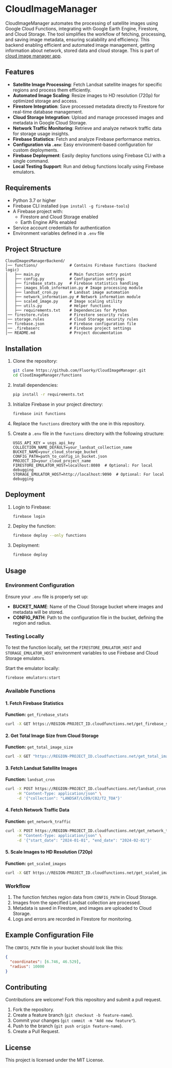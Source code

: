 
# CloudImageManager

CloudImageManager automates the processing of satellite images using Google Cloud Functions, integrating with Google Earth Engine, Firestore, and Cloud Storage. The tool simplifies the workflow of fetching, processing, and saving image metadata, ensuring scalability and efficiency.
This backend enabling efficient and automated image management, getting information about network, stored data and cloud storage.
This is part of [cloud image manager app](https://cloudimagemanager.web.app).

## Features

- **Satellite Image Processing**: Fetch Landsat satellite images for specific regions and process them efficiently.
- **Automated Image Scaling**: Resize images to HD resolution (720p) for optimized storage and access.
- **Firestore Integration**: Save processed metadata directly to Firestore for real-time database management.
- **Cloud Storage Integration**: Upload and manage processed images and metadata in Google Cloud Storage.
- **Network Traffic Monitoring**: Retrieve and analyze network traffic data for storage usage insights.
- **Firebase Statistics**: Fetch and analyze Firebase performance metrics.
- **Configuration via `.env`**: Easy environment-based configuration for custom deployments.
- **Firebase Deployment**: Easily deploy functions using Firebase CLI with a single command.
- **Local Testing Support**: Run and debug functions locally using Firebase emulators.

## Requirements

- Python 3.7 or higher
- Firebase CLI installed (`npm install -g firebase-tools`)
- A Firebase project with:
  - Firestore and Cloud Storage enabled
  - Earth Engine APIs enabled
- Service account credentials for authentication
- Environment variables defined in a `.env` file

## Project Structure
```
CloudImagesManagerBackend/
│── functions/              # Contains Firebase functions (backend logic)
│   ├── main.py             # Main function entry point
│   ├── config.py           # Configuration settings
│   ├── firebase_stats.py   # Firebase statistics handling
│   ├── images_blob_information.py # Image processing module
│   ├── landsat_cron.py     # Landsat image automation
│   ├── network_information.py # Network information module
│   ├── scaled_image.py     # Image scaling utility
│   ├── utils.py            # Helper functions
│   ├── requirements.txt    # Dependencies for Python
│── firestore.rules         # Firestore security rules
│── storage.rules           # Cloud Storage security rules
│── firebase.json           # Firebase configuration file
│── .firebaserc             # Firebase project settings
│── README.md               # Project documentation
```

## Installation

1. Clone the repository:
   ```bash
   git clone https://github.com/Fluorky/CloudImageManager.git
   cd CloudImageManager/functions
   ```

2. Install dependencies:
   ```bash
   pip install -r requirements.txt
   ```

3. Initialize Firebase in your project directory:
   ```bash
   firebase init functions
   ```

4. Replace the `functions` directory with the one in this repository.

5. Create a `.env` file in the `functions` directory with the following structure:
   ```env
   USGS_API_KEY = usgs_api_key
   COLLECTION_NAME_DEFAULT=your_landsat_collection_name
   BUCKET_NAME=your_cloud_storage_bucket
   CONFIG_PATH=path_to_config_in_bucket.json
   PROJECT_ID=your_cloud_project_name
   FIRESTORE_EMULATOR_HOST=localhost:8080  # Optional: For local debugging
   STORAGE_EMULATOR_HOST=http://localhost:9090  # Optional: For local debugging
   ```

## Deployment

1. Login to Firebase:
   ```bash
   firebase login
   ```

2. Deploy the function:
   ```bash
   firebase deploy --only functions
   ```

3. Deployment:
   ```bash
   firebase deploy
   ```

## Usage

### Environment Configuration
Ensure your `.env` file is properly set up:
- **BUCKET_NAME**: Name of the Cloud Storage bucket where images and metadata will be stored.
- **CONFIG_PATH**: Path to the configuration file in the bucket, defining the region and radius.

### Testing Locally
To test the function locally, set the `FIRESTORE_EMULATOR_HOST` and `STORAGE_EMULATOR_HOST` environment variables to use Firebase and Cloud Storage emulators.

Start the emulator locally:
```bash
firebase emulators:start
```

### Available Functions

#### 1. Fetch Firebase Statistics
**Function:** `get_firebase_stats`
```bash
curl -X GET https://REGION-PROJECT_ID.cloudfunctions.net/get_firebase_stats
```

#### 2. Get Total Image Size from Cloud Storage
**Function:** `get_total_image_size`
```bash
curl -X GET "https://REGION-PROJECT_ID.cloudfunctions.net/get_total_image_size?folder=landsat_images/"
```

#### 3. Fetch Landsat Satellite Images
**Function:** `landsat_cron`
```bash
curl -X POST https://REGION-PROJECT_ID.cloudfunctions.net/landsat_cron \
     -H "Content-Type: application/json" \
     -d '{"collection": "LANDSAT/LC09/C02/T2_TOA"}'
```

#### 4. Fetch Network Traffic Data
**Function:** `get_network_traffic`
```bash
curl -X POST https://REGION-PROJECT_ID.cloudfunctions.net/get_network_traffic \
     -H "Content-Type: application/json" \
     -d '{"start_date": "2024-01-01", "end_date": "2024-02-01"}'
```

#### 5. Scale Images to HD Resolution (720p)
**Function:** `get_scaled_images`
```bash
curl -X GET https://REGION-PROJECT_ID.cloudfunctions.net/get_scaled_images
```

### Workflow
1. The function fetches region data from `CONFIG_PATH` in Cloud Storage.
2. Images from the specified Landsat collection are processed.
3. Metadata is saved in Firestore, and images are uploaded to Cloud Storage.
4. Logs and errors are recorded in Firestore for monitoring.

## Example Configuration File
The `CONFIG_PATH` file in your bucket should look like this:
```json
{
  "coordinates": [6.746, 46.529],
  "radius": 10000
}
```

## Contributing
Contributions are welcome! Fork this repository and submit a pull request.
1. Fork the repository.
2. Create a feature branch (`git checkout -b feature-name`).
3. Commit your changes (`git commit -m "Add new feature"`).
4. Push to the branch (`git push origin feature-name`).
5. Create a Pull Request.

## License
This project is licensed under the MIT License.
